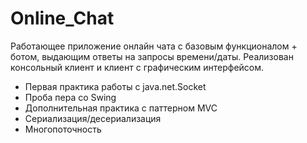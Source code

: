 # Online_Chat

Работающее приложение онлайн чата с базовым функционалом + ботом, выдающим ответы на запросы времени/даты.
Реализован консольный клиент и клиент с графическим интерфейсом.

- Первая практика работы с java.net.Socket
- Проба пера со Swing
- Дополнительная практика с паттерном MVC
- Сериализация/десериализация
- Многопоточность
